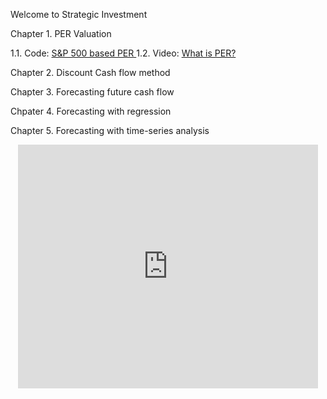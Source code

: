 Welcome to Strategic Investment

Chapter 1. PER Valuation

1.1. Code: <a href="https://github.com/jkim2252666/strategic_investment/blob/main/historical_sp_per_ratio.R"> S&P 500 based PER </a>
1.2. Video: <a href="http://www.youtube.com/watch?v=4KkTGx2bK_4?html5=1"> What is PER? </a>

Chapter 2. Discount Cash flow method

Chapter 3. Forecasting future cash flow

Chpater 4. Forecasting with regression

Chapter 5. Forecasting with time-series analysis


<p align="center">
<iframe  title="YouTube video player" width="480" height="390" src="http://www.youtube.com/watch?v=4KkTGx2bK_4?html5=1" frameborder="0" allowfullscreen></iframe>
</p>




